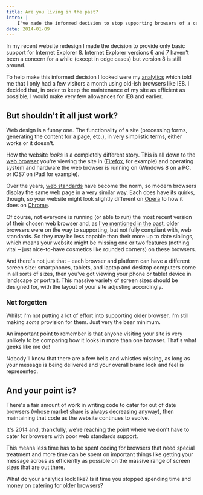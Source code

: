```yaml
---
title: Are you living in the past?
intro: |
    I've made the informed decision to stop supporting browsers of a certain age. Is it time you did likewise?
date: 2014-01-09
---
```


In my recent website redesign I made the decision to provide only basic support for Internet Explorer 8. Internet Explorer versions 6 and 7 haven't been a concern for a while (except in edge cases) but version 8 is still around.

To help make this informed decision I looked were my [analytics](/resources/google-analytics) which told me that I only had a few visitors a month using old-ish browsers like IE8. I decided that, in order to keep the maintenance of my site as efficient as possible, I would make very few allowances for IE8 and earlier.


## But shouldn't it all just work?

Web design is a funny one. The functionality of a site (processing forms, generating the content for a page, etc.), in very simplistic terms, either works or it doesn't.

How the website _looks_ is a completely different story. This is all down to the [web browser](/resources/whats-in-a-browser) you're viewing the site in ([Firefox](https://www.mozilla.org/en-US/firefox/features/), for example) and operating system and hardware the web browser is running on (Windows 8 on a PC, or iOS7 on iPad for example).

Over the years, [web standards](/blog/blue-beanie-day) have become the norm, so modern browsers display the same web page in a very similar way. Each does have its quirks, though, so your website might look slightly different on [Opera](https://www.opera.com/) to how it does on [Chrome](https://www.google.co.uk/chrome).

Of course, not everyone is running (or able to run) the most recent version of their chosen web browser and, as [I've mentioned in the past](/resources/older-browsers), older browsers were on the way to supporting, but not fully compliant with, web standards. So they may be less capable than their more up to date siblings, which means your website might be missing one or two features (nothing vital – just nice-to-have cosmetics like rounded corners) on these browsers.

And there's not just that – each browser and platform can have a different screen size: smartphones, tablets, and laptop and desktop computers come in all sorts of sizes, then you've got viewing your phone or tablet device in landscape or portrait. This massive variety of screen sizes should be designed for, with the layout of your site adjusting accordingly.

### Not forgotten

Whilst I'm not putting a lot of effort into supporting older browser, I'm still making _some_ provision for them. Just very the bear minimum.

An important point to remember is that anyone visiting your site is very unlikely to be comparing how it looks in more than one browser. That's what geeks like me do!

Nobody'll know that there are a few bells and whistles missing, as long as your message is being delivered and your overall brand look and feel is represented.


## And your point is?

There's a fair amount of work in writing code to cater for out of date browsers (whose market share is always decreasing anyway), then maintaining that code as the website continues to evolve.

It's 2014 and, thankfully, we're reaching the point where we don't have to cater for browsers with poor web standards support.

This means less time has to be spent coding for browsers that need special treatment and more time can be spent on important things like getting your message across as efficiently as possible on the massive range of screen sizes that are out there.

What do your analytics look like? Is it time you stopped spending time and money on catering for older browsers?
